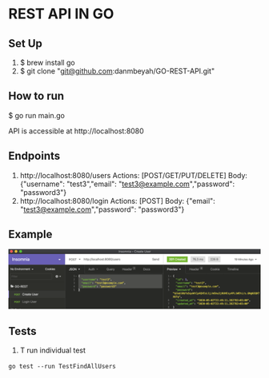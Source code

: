 # REST API IN GO

## Set Up
1. $ brew install go
1. $ git clone "git@github.com:danmbeyah/GO-REST-API.git"

## How to run
$ go run main.go

API is accessible at http://localhost:8080

## Endpoints
1. http://localhost:8080/users  Actions: [POST/GET/PUT/DELETE] Body: {"username": "test3","email": "test3@example.com","password": "password3"}
1. http://localhost:8080/login  Actions: [POST] Body: {"email": "test3@example.com","password": "password3"}

## Example
![Create user on Insomnia](resources/images/create-user.png)

## Tests
1. T run individual test

`go test --run TestFindAllUsers`

